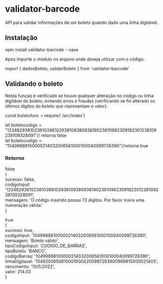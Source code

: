 # validator-barcode
API para validar informações de um boleto quando dado uma linha digitável.
## Instalação
npm install validator-barcode --save

Após importe o módulo no arquivo onde deseja utilizar com o código:

import { dadosBoleto, validarBoleto } from 'validator-barcode'

## Validando o boleto

Nesta função é verificado se houve qualquer alteração no código ou linha digitável do boleto, evitando erros e fraudes (verificando se foi alterado os últimos dígitos do boleto que representam o valor).

const boletofunc = require('./src/index')

let boletocodigo = "123482938102381039810293810938093819023810982309182301238109238109328091"// retorna false <br/>
let boletocodigo = "10499898100000214032006561000100040099726390"//retorna true <br/>
### Retorno

false<br/>
{<br/>
  sucesso: false,<br/>
  codigoInput: '123482938102381039810293810938093819023810982309182301238109238109328091',<br/>
  mensagem: 'O código inserido possui 72 dígitos. Por favor insira uma numeração válida.'<br/>
}
  
true<br/>
{<br/>
  sucesso: true,<br/>
  codigoInput: '10499898100000214032006561000100040099726390',<br/>
  mensagem: 'Boleto válido',<br/>
  tipoCodigoInput: 'CODIGO_DE_BARRAS',<br/>
  tipoBoleto: 'BANCO',<br/>
  codigoBarras: '10499898100000214032006561000100040099726390',<br/>
  linhaDigitavel: '10492006506100010004200997263900989810000021403',<br/>
  vencimento: '10/5/2022',<br/>
  valor: 214.03<br/>
}